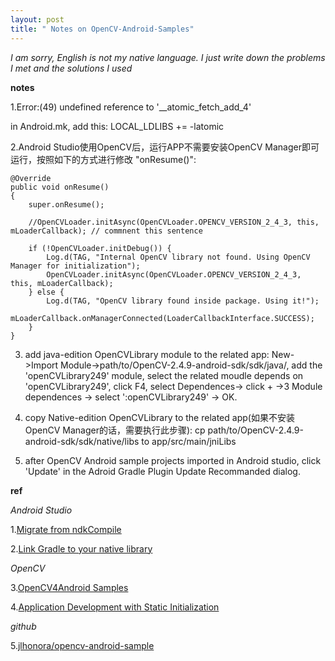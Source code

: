 ```yaml
---
layout: post
title: " Notes on OpenCV-Android-Samples"
---
```

*I am sorry, English is not my native language.
I just write down the problems I met and the solutions I used*

**notes**

1.Error:(49) undefined reference to '__atomic_fetch_add_4'

in Android.mk, add this:
LOCAL_LDLIBS +=  -latomic

2.Android Studio使用OpenCV后，运行APP不需要安装OpenCV Manager即可运行，按照如下的方式进行修改 "onResume()":

    @Override
    public void onResume()
    {
        super.onResume();

        //OpenCVLoader.initAsync(OpenCVLoader.OPENCV_VERSION_2_4_3, this, mLoaderCallback); // commnent this sentence

        if (!OpenCVLoader.initDebug()) {
            Log.d(TAG, "Internal OpenCV library not found. Using OpenCV Manager for initialization");
            OpenCVLoader.initAsync(OpenCVLoader.OPENCV_VERSION_2_4_3, this, mLoaderCallback);
        } else {
            Log.d(TAG, "OpenCV library found inside package. Using it!");
            mLoaderCallback.onManagerConnected(LoaderCallbackInterface.SUCCESS);
        }
    }

3. add java-edition OpenCVLibrary module to the related app: 
New->Import Module->path/to/OpenCV-2.4.9-android-sdk/sdk/java/, add the 'openCVLibrary249' module, select the related moudle depends on 'openCVLibrary249', click F4, select Dependences-> click + ->3 Module dependences -> select ':openCVLibrary249' -> OK.

4. copy Native-edition OpenCVLibrary to the related app(如果不安装OpenCV Manager的话，需要执行此步骤):
cp path/to/OpenCV-2.4.9-android-sdk/sdk/native/libs to app/src/main/jniLibs

5. after OpenCV Android sample projects imported in Android studio,  click 'Update' in the Adroid Gradle Plugin Update Recommanded dialog.

**ref**

*Android Studio*

1.[Migrate from ndkCompile](https://developer.android.google.cn/studio/projects/add-native-code.html#ndkCompile)

2.[Link Gradle to your native library](https://developer.android.google.cn/studio/projects/add-native-code.html#create-cmake-script)

*OpenCV*

3.[OpenCV4Android Samples](https://opencv.org/platforms/android/opencv4android-samples.html)

4.[Application Development with Static Initialization](https://docs.opencv.org/2.4/doc/tutorials/introduction/android_binary_package/dev_with_OCV_on_Android.html#application-development-with-static-initialization)

*github*

5.[jlhonora/opencv-android-sample](https://github.com/jlhonora/opencv-android-sample)


